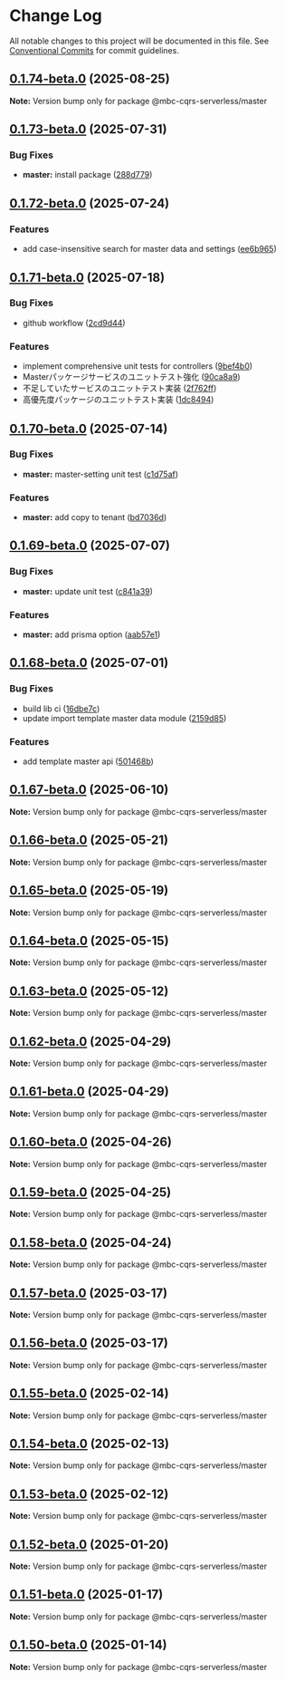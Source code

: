 # Change Log

All notable changes to this project will be documented in this file.
See [Conventional Commits](https://conventionalcommits.org) for commit guidelines.

## [0.1.74-beta.0](https://github.com/mbc-net/mbc-cqrs-serverless/compare/v0.1.73-beta.0...v0.1.74-beta.0) (2025-08-25)

**Note:** Version bump only for package @mbc-cqrs-serverless/master

## [0.1.73-beta.0](https://github.com/mbc-net/mbc-cqrs-serverless/compare/v0.1.72-beta.0...v0.1.73-beta.0) (2025-07-31)

### Bug Fixes

- **master:** install package ([288d779](https://github.com/mbc-net/mbc-cqrs-serverless/commit/288d779cc1a6bb5ea150d4388ad82221c4d24108))

## [0.1.72-beta.0](https://github.com/mbc-net/mbc-cqrs-serverless/compare/v0.1.71-beta.0...v0.1.72-beta.0) (2025-07-24)

### Features

- add case-insensitive search for master data and settings ([ee6b965](https://github.com/mbc-net/mbc-cqrs-serverless/commit/ee6b9657fa37cc251212e517c61cda4f7ee0be83))

## [0.1.71-beta.0](https://github.com/mbc-net/mbc-cqrs-serverless/compare/v0.1.70-beta.0...v0.1.71-beta.0) (2025-07-18)

### Bug Fixes

- github workflow ([2cd9d44](https://github.com/mbc-net/mbc-cqrs-serverless/commit/2cd9d44178f19c2c5d7b3f53e512723e99ffca8c))

### Features

- implement comprehensive unit tests for controllers ([9bef4b0](https://github.com/mbc-net/mbc-cqrs-serverless/commit/9bef4b02a93aae016655f6393836a0b519f33c8e))
- Masterパッケージサービスのユニットテスト強化 ([90ca8a9](https://github.com/mbc-net/mbc-cqrs-serverless/commit/90ca8a9365a75b869118585c4cd6f84373b907bb))
- 不足していたサービスのユニットテスト実装 ([2f762ff](https://github.com/mbc-net/mbc-cqrs-serverless/commit/2f762ff93968c678ceec7f7eeaf78db7e74db797))
- 高優先度パッケージのユニットテスト実装 ([1dc8494](https://github.com/mbc-net/mbc-cqrs-serverless/commit/1dc849452dafb4a628fa72fda32fe20af17316d5))

## [0.1.70-beta.0](https://github.com/mbc-net/mbc-cqrs-serverless/compare/v0.1.69-beta.0...v0.1.70-beta.0) (2025-07-14)

### Bug Fixes

- **master:** master-setting unit test ([c1d75af](https://github.com/mbc-net/mbc-cqrs-serverless/commit/c1d75af4ccb8438842be8ccfa244c288eefe36a1))

### Features

- **master:** add copy to tenant ([bd7036d](https://github.com/mbc-net/mbc-cqrs-serverless/commit/bd7036d851dc92569b343de1c39ccb03ad7d11b9))

## [0.1.69-beta.0](https://github.com/mbc-net/mbc-cqrs-serverless/compare/v0.1.68-beta.0...v0.1.69-beta.0) (2025-07-07)

### Bug Fixes

- **master:** update unit test ([c841a39](https://github.com/mbc-net/mbc-cqrs-serverless/commit/c841a39d7b2fa1bbc43ea5c218429e5c7a752767))

### Features

- **master:** add prisma option ([aab57e1](https://github.com/mbc-net/mbc-cqrs-serverless/commit/aab57e1407a4ee5305b69ab15e457bf555b42322))

## [0.1.68-beta.0](https://github.com/mbc-net/mbc-cqrs-serverless/compare/v0.1.67-beta.0...v0.1.68-beta.0) (2025-07-01)

### Bug Fixes

- build lib ci ([16dbe7c](https://github.com/mbc-net/mbc-cqrs-serverless/commit/16dbe7c0895cd17ef9e7f43ff29a4d53b811ad05))
- update import template master data module ([2159d85](https://github.com/mbc-net/mbc-cqrs-serverless/commit/2159d85f94ba190c4bfb7d21c4bba16406deb16b))

### Features

- add template master api ([501468b](https://github.com/mbc-net/mbc-cqrs-serverless/commit/501468b6f658a3fc672f490b2cd36ecda55e7a77))

## [0.1.67-beta.0](https://github.com/mbc-net/mbc-cqrs-serverless/compare/v0.1.66-beta.0...v0.1.67-beta.0) (2025-06-10)

**Note:** Version bump only for package @mbc-cqrs-serverless/master

## [0.1.66-beta.0](https://github.com/mbc-net/mbc-cqrs-serverless/compare/v0.1.65-beta.0...v0.1.66-beta.0) (2025-05-21)

**Note:** Version bump only for package @mbc-cqrs-serverless/master

## [0.1.65-beta.0](https://github.com/mbc-net/mbc-cqrs-serverless/compare/v0.1.64-beta.0...v0.1.65-beta.0) (2025-05-19)

**Note:** Version bump only for package @mbc-cqrs-serverless/master

## [0.1.64-beta.0](https://github.com/mbc-net/mbc-cqrs-serverless/compare/v0.1.63-beta.0...v0.1.64-beta.0) (2025-05-15)

**Note:** Version bump only for package @mbc-cqrs-serverless/master

## [0.1.63-beta.0](https://github.com/mbc-net/mbc-cqrs-serverless/compare/v0.1.62-beta.0...v0.1.63-beta.0) (2025-05-12)

**Note:** Version bump only for package @mbc-cqrs-serverless/master

## [0.1.62-beta.0](https://github.com/mbc-net/mbc-cqrs-serverless/compare/v0.1.61-beta.0...v0.1.62-beta.0) (2025-04-29)

**Note:** Version bump only for package @mbc-cqrs-serverless/master

## [0.1.61-beta.0](https://github.com/mbc-net/mbc-cqrs-serverless/compare/v0.1.60-beta.0...v0.1.61-beta.0) (2025-04-29)

**Note:** Version bump only for package @mbc-cqrs-serverless/master

## [0.1.60-beta.0](https://github.com/mbc-net/mbc-cqrs-serverless/compare/v0.1.59-beta.0...v0.1.60-beta.0) (2025-04-26)

**Note:** Version bump only for package @mbc-cqrs-serverless/master

## [0.1.59-beta.0](https://github.com/mbc-net/mbc-cqrs-serverless/compare/v0.1.58-beta.0...v0.1.59-beta.0) (2025-04-25)

**Note:** Version bump only for package @mbc-cqrs-serverless/master

## [0.1.58-beta.0](https://github.com/mbc-net/mbc-cqrs-serverless/compare/v0.1.57-beta.0...v0.1.58-beta.0) (2025-04-24)

**Note:** Version bump only for package @mbc-cqrs-serverless/master

## [0.1.57-beta.0](https://github.com/mbc-net/mbc-cqrs-serverless/compare/v0.1.56-beta.0...v0.1.57-beta.0) (2025-03-17)

**Note:** Version bump only for package @mbc-cqrs-serverless/master

## [0.1.56-beta.0](https://github.com/mbc-net/mbc-cqrs-serverless/compare/v0.1.55-beta.0...v0.1.56-beta.0) (2025-03-17)

**Note:** Version bump only for package @mbc-cqrs-serverless/master

## [0.1.55-beta.0](https://github.com/mbc-net/mbc-cqrs-serverless/compare/v0.1.54-beta.0...v0.1.55-beta.0) (2025-02-14)

**Note:** Version bump only for package @mbc-cqrs-serverless/master

## [0.1.54-beta.0](https://github.com/mbc-net/mbc-cqrs-serverless/compare/v0.1.53-beta.0...v0.1.54-beta.0) (2025-02-13)

**Note:** Version bump only for package @mbc-cqrs-serverless/master

## [0.1.53-beta.0](https://github.com/mbc-net/mbc-cqrs-serverless/compare/v0.1.52-beta.0...v0.1.53-beta.0) (2025-02-12)

**Note:** Version bump only for package @mbc-cqrs-serverless/master

## [0.1.52-beta.0](https://github.com/mbc-net/mbc-cqrs-serverless/compare/v0.1.51-beta.0...v0.1.52-beta.0) (2025-01-20)

**Note:** Version bump only for package @mbc-cqrs-serverless/master

## [0.1.51-beta.0](https://github.com/mbc-net/mbc-cqrs-serverless/compare/v0.1.50-beta.0...v0.1.51-beta.0) (2025-01-17)

**Note:** Version bump only for package @mbc-cqrs-serverless/master

## [0.1.50-beta.0](https://github.com/mbc-net/mbc-cqrs-serverless/compare/v0.1.49-beta.0...v0.1.50-beta.0) (2025-01-14)

**Note:** Version bump only for package @mbc-cqrs-serverless/master
